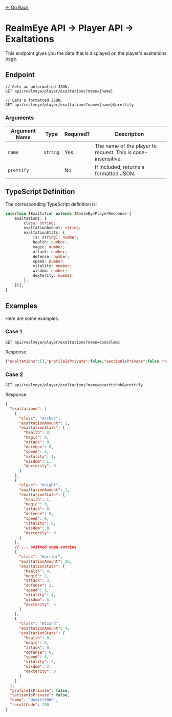 [← Go Back](https://github.com/ewang2002/RealmEyeSharper/blob/master/docs/docs-guide.md)

# RealmEye API → Player API → Exaltations
This endpoint gives you the data that is displayed on the player's exaltations page.

## Endpoint

```
// Gets an unformatted JSON.
GET api/realmeye/player/exaltations?name={name}

// Gets a formatted JSON.
GET api/realmeye/player/exaltations?name={name}&prettify
```

### Arguments

| Argument Name | Type | Required? | Description |
| ---- | ---- | --------- | ----------- |
| `name` | `string` | Yes | The name of the player to request. This is case-insensitive. |
| `prettify` | | No | If included, returns a formatted JSON. |

## TypeScript Definition 
The corresponding TypeScript definition is:
```ts 
interface IExaltation extends IRealmEyePlayerResponse {
    exaltations: {
        class: string;
        exaltationAmount: string;
        exaltationStats: {
            [s: string]: number;
            health: number;
            magic: number;
            attack: number;
            defense: number;
            speed: number;
            vitality: number;
            wisdom: number;
            dexterity: number;
        };
    }[];
}
```

## Examples
Here are some examples. 

### Case 1 
```
GET api/realmeye/player/exaltations?name=consolemc
```
Response:
```json
{"exaltations":[],"profileIsPrivate":false,"sectionIsPrivate":false,"name":"consolemc","resultCode":200}
```

### Case 2
``` 
GET api/realmeye/player/exaltations?name=deatttthhh&prettify
```
Response: 
```json 
{
  "exaltations": [
    {
      "class": "Archer",
      "exaltationAmount": 2,
      "exaltationStats": {
        "health": 0,
        "magic": 0,
        "attack": 0,
        "defense": 0,
        "speed": 0,
        "vitality": 1,
        "wisdom": 1,
        "dexterity": 0
      }
    },
    {
      "class": "Knight",
      "exaltationAmount": 1,
      "exaltationStats": {
        "health": 1,
        "magic": 0,
        "attack": 0,
        "defense": 0,
        "speed": 0,
        "vitality": 0,
        "wisdom": 0,
        "dexterity": 0
      }
    },
    // ... omitted some entries
    {
      "class": "Warrior",
      "exaltationAmount": 28,
      "exaltationStats": {
        "health": 4,
        "magic": 2,
        "attack": 3,
        "defense": 2,
        "speed": 3,
        "vitality": 4,
        "wisdom": 5,
        "dexterity": 5
      }
    },
    {
      "class": "Wizard",
      "exaltationAmount": 4,
      "exaltationStats": {
        "health": 0,
        "magic": 0,
        "attack": 0,
        "defense": 0,
        "speed": 0,
        "vitality": 2,
        "wisdom": 2,
        "dexterity": 0
      }
    }
  ],
  "profileIsPrivate": false,
  "sectionIsPrivate": false,
  "name": "deatttthhh",
  "resultCode": 200
}
```